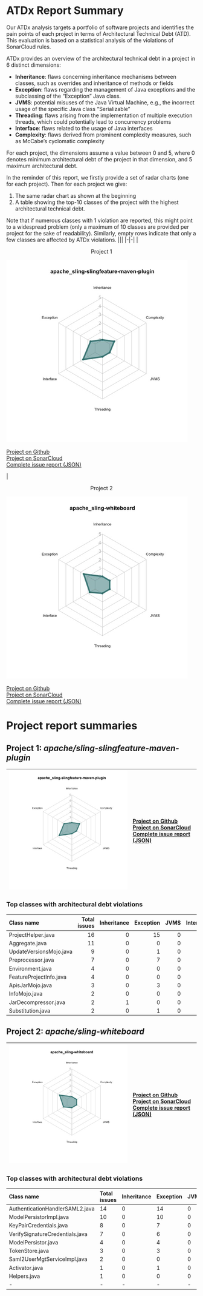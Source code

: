# ATDx Report Summary
Our ATDx analysis targets a portfolio of software projects and identifies the pain points of each project in terms of Architectural Technical Debt (ATD). This evaluation is based on a statistical analysis of the violations of SonarCloud rules.

ATDx provides an overview of the architectural technical debt in a project  in 6 distinct dimensions:
* **Inheritance**: flaws concerning inheritance mechanisms between classes, such as overrides and inheritance of methods or fields
* **Exception**: flaws regarding the management of Java exceptions and the subclassing of the “Exception” Java class.
* **JVMS**: potential misuses of the Java Virtual Machine, e.g., the incorrect usage of the specific Java class “Serializable”
* **Threading**: flaws arising from the implementation of multiple execution threads, which could potentially lead to concurrency problems
* **Interface**: flaws related to the usage of Java interfaces
* **Complexity**: flaws derived from prominent complexity measures, such as McCabe’s cyclomatic complexity

For each project, the dimensions assume a value between 0 and 5, where 0 denotes minimum architectural debt of the project in that dimension, and 5 maximum architectural debt.

In the reminder of this report, we firstly provide a set of radar charts (one for each project). Then for each project we give:
1. The same radar chart as shown at the beginning
2. A table showing the top-10 classes of the project with the highest architectural technical debt.

Note that if numerous classes with 1 violation are reported, this might point to a widespread problem (only a maximum of 10 classes are provided per project for the sake of readability). Similarly, empty rows indicate that only a few classes are affected by ATDx violations.
|||
|-|-|
|<p align="center">Project 1</p><img src="https://github.com/robertoverdecchia/ATDx_report_sandbox/blob/master/plots/apache_sling-slingfeature-maven-plugin.jpg"/> <p style="text-align:left">[Project on Github](https://github.com/apache/sling-slingfeature-maven-plugin) <br> [Project on SonarCloud ](https://sonarcloud.io/dashboard?id=apache_sling-slingfeature-maven-plugin) <br> [Complete issue report (JSON)](https://github.com/robertoverdecchia/ATDx_report_sandbox/blob/master/jsons/apache_sling-slingfeature-maven-plugin.json)</p>|<p align="center">Project 2</p><img src="https://github.com/robertoverdecchia/ATDx_report_sandbox/blob/master/plots/apache_sling-whiteboard.jpg"/> <p style="text-align:left">[Project on Github](https://github.com/apache/sling-whiteboard) <br> [Project on SonarCloud ](https://sonarcloud.io/dashboard?id=apache_sling-whiteboard) <br> [Complete issue report (JSON)](https://github.com/robertoverdecchia/ATDx_report_sandbox/blob/master/jsons/apache_sling-whiteboard.json)</p>
# Project report summaries
## Project 1: _apache/sling-slingfeature-maven-plugin_
|<img src="https://github.com/robertoverdecchia/ATDx_report_sandbox/blob/master/plots/apache_sling-slingfeature-maven-plugin.jpg"/>|<p style="text-align:left">[Project on Github](https://github.com/apache/sling-slingfeature-maven-plugin) <br> [Project on SonarCloud ](https://sonarcloud.io/dashboard?id=apache_sling-slingfeature-maven-plugin) <br> [Complete issue report (JSON)](https://github.com/robertoverdecchia/ATDx_report_sandbox/blob/master/jsons/apache_sling-slingfeature-maven-plugin.json)</p>
|-|-|
### Top classes with architectural debt violations
| Class name              |   Total issues |   Inheritance |   Exception |   JVMS |   Interface |   Threading |   Complexity | Fully qualified class name                                                 |
|:------------------------|---------------:|--------------:|------------:|-------:|------------:|------------:|-------------:|:---------------------------------------------------------------------------|
| ProjectHelper.java      |             16 |             0 |          15 |      0 |           1 |           0 |            0 | src/main/java/org/apache/sling/feature/maven/ProjectHelper.java            |
| Aggregate.java          |             11 |             0 |           0 |      0 |          11 |           0 |            0 | src/main/java/org/apache/sling/feature/maven/mojos/Aggregate.java          |
| UpdateVersionsMojo.java |              9 |             0 |           1 |      0 |           8 |           0 |            0 | src/main/java/org/apache/sling/feature/maven/mojos/UpdateVersionsMojo.java |
| Preprocessor.java       |              7 |             0 |           7 |      0 |           0 |           0 |            0 | src/main/java/org/apache/sling/feature/maven/Preprocessor.java             |
| Environment.java        |              4 |             0 |           0 |      0 |           4 |           0 |            0 | src/main/java/org/apache/sling/feature/maven/Environment.java              |
| FeatureProjectInfo.java |              4 |             0 |           0 |      0 |           4 |           0 |            0 | src/main/java/org/apache/sling/feature/maven/FeatureProjectInfo.java       |
| ApisJarMojo.java        |              3 |             0 |           3 |      0 |           0 |           0 |            0 | src/main/java/org/apache/sling/feature/maven/mojos/ApisJarMojo.java        |
| InfoMojo.java           |              2 |             0 |           0 |      0 |           2 |           0 |            0 | src/main/java/org/apache/sling/feature/maven/mojos/InfoMojo.java           |
| JarDecompressor.java    |              2 |             1 |           0 |      0 |           1 |           0 |            0 | src/main/java/org/apache/sling/feature/maven/mojos/JarDecompressor.java    |
| Substitution.java       |              2 |             0 |           1 |      0 |           1 |           0 |            0 | src/main/java/org/apache/sling/feature/maven/Substitution.java             |

## Project 2: _apache/sling-whiteboard_
|<img src="https://github.com/robertoverdecchia/ATDx_report_sandbox/blob/master/plots/apache_sling-whiteboard.jpg"/>|<p style="text-align:left">[Project on Github](https://github.com/apache/sling-whiteboard) <br> [Project on SonarCloud ](https://sonarcloud.io/dashboard?id=apache_sling-whiteboard) <br> [Complete issue report (JSON)](https://github.com/robertoverdecchia/ATDx_report_sandbox/blob/master/jsons/apache_sling-whiteboard.json)</p>
|-|-|
### Top classes with architectural debt violations
| Class name                      | Total issues   | Inheritance   | Exception   | JVMS   | Interface   | Threading   | Complexity   | Fully qualified class name                                                                     |
|:--------------------------------|:---------------|:--------------|:------------|:-------|:------------|:------------|:-------------|:-----------------------------------------------------------------------------------------------|
| AuthenticationHandlerSAML2.java | 14             | 0             | 14          | 0      | 0           | 0           | 0            | saml-handler/src/main/java/org/apache/sling/auth/saml2/AuthenticationHandlerSAML2.java         |
| ModelPersistorImpl.java         | 10             | 0             | 10          | 0      | 0           | 0           | 0            | SlingModelPersist/src/main/java/org/apache/sling/models/persistor/impl/ModelPersistorImpl.java |
| KeyPairCredentials.java         | 8              | 0             | 7           | 0      | 1           | 0           | 0            | saml-handler/src/main/java/org/apache/sling/auth/saml2/sp/KeyPairCredentials.java              |
| VerifySignatureCredentials.java | 7              | 0             | 6           | 0      | 1           | 0           | 0            | saml-handler/src/main/java/org/apache/sling/auth/saml2/sp/VerifySignatureCredentials.java      |
| ModelPersistor.java             | 4              | 0             | 4           | 0      | 0           | 0           | 0            | SlingModelPersist/src/main/java/org/apache/sling/models/persistor/ModelPersistor.java          |
| TokenStore.java                 | 3              | 0             | 3           | 0      | 0           | 0           | 0            | saml-handler/src/main/java/org/apache/sling/auth/saml2/TokenStore.java                         |
| Saml2UserMgtServiceImpl.java    | 2              | 0             | 0           | 0      | 2           | 0           | 0            | saml-handler/src/main/java/org/apache/sling/auth/saml2/impl/Saml2UserMgtServiceImpl.java       |
| Activator.java                  | 1              | 0             | 1           | 0      | 0           | 0           | 0            | saml-handler/src/main/java/org/apache/sling/auth/saml2/Activator.java                          |
| Helpers.java                    | 1              | 0             | 0           | 0      | 1           | 0           | 0            | saml-handler/src/main/java/org/apache/sling/auth/saml2/Helpers.java                            |
| -                               | -              | -             | -           | -      | -           | -           | -            | -                                                                                              |

